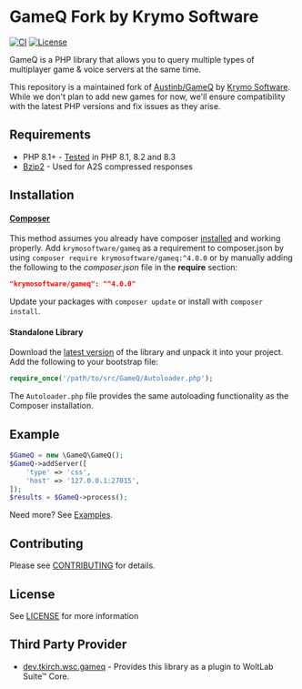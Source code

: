 # GameQ Fork by Krymo Software
[![CI](https://github.com/KrymoSoftware/GameQ/actions/workflows/Tests.yml/badge.svg)](https://github.com/KrymoSoftware/GameQ/actions/workflows/Tests.yml)
[![License](https://img.shields.io/badge/license-LGPL-blue.svg?style=flat)](https://packagist.org/packages/krymosoftware/gameq)

GameQ is a PHP library that allows you to query multiple types of multiplayer game & voice servers at the same time.

This repository is a maintained fork of [Austinb/GameQ](https://github.com/Austinb/GameQ) by [Krymo Software](https://krymo.software).
While we don't plan to add new games for now, we'll ensure compatibility with the latest PHP versions and fix issues as they arise.

## Requirements
* PHP 8.1+ - [Tested](https://github.com/KrymoSoftware/GameQ/actions/workflows/Tests.yml) in PHP 8.1, 8.2 and 8.3
* [Bzip2](http://www.php.net/manual/en/book.bzip2.php) - Used for A2S compressed responses

## Installation
#### [Composer](https://getcomposer.org/)
This method assumes you already have composer [installed](https://getcomposer.org/doc/00-intro.md) and working properly. Add `krymosoftware/gameq` as a requirement to composer.json by using `composer require krymosoftware/gameq:^4.0.0` or by manually adding the following to the *composer.json* file in the **require** section:

```json
"krymosoftware/gameq": "^4.0.0"
```

Update your packages with `composer update` or install with `composer install`.

#### Standalone Library
Download the [latest version](https://github.com/KrymoSoftware/GameQ/releases) of the library and unpack it into your project. Add the following to your bootstrap file:

```php
require_once('/path/to/src/GameQ/Autoloader.php');
```
The `Autoloader.php` file provides the same autoloading functionality as the Composer installation.

## Example
```php
$GameQ = new \GameQ\GameQ();
$GameQ->addServer([
    'type' => 'css',
    'host' => '127.0.0.1:27015',
]);
$results = $GameQ->process();
```
Need more? See [Examples](https://github.com/Austinb/GameQ/wiki/Examples-v3).

## Contributing 
 
Please see [CONTRIBUTING](CONTRIBUTING.md) for details.

## License
See [LICENSE](LICENSE.lgpl) for more information

## Third Party Provider

* [dev.tkirch.wsc.gameq](https://github.com/KrymoSoftware/dev.tkirch.wsc.gameq) - Provides this library as a plugin to WoltLab Suite™ Core.
